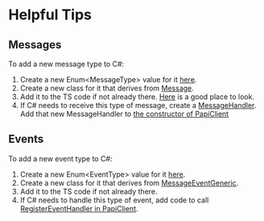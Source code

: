 # Helpful Tips

## Messages

To add a new message type to C#:

1. Create a new Enum\<MessageType\> value for it [here](/c-sharp/Messages/MessageType.cs).
2. Create a new class for it that derives from [Message](/c-sharp/Messages/Message.cs).
3. Add it to the TS code if not already there. [Here](/src/shared/data/NetworkConnectorTypes.ts) is a good place to look.
4. If C# needs to receive this type of message, create a [MessageHandler](/c-sharp/MessageHandlers/IMessageHandler.cs). Add that new MessageHandler to [the constructor of PapiClient](/c-sharp/MessageTransports/PapiClient.cs)

## Events

To add a new event type to C#:

1. Create a new Enum\<EventType\> value for it [here](/c-sharp/Messages/EventType.cs).
2. Create a new class for it that derives from [MessageEventGeneric](/c-sharp/Messages/MessageEventGeneric.cs).
3. Add it to the TS code if not already there.
4. If C# needs to handle this type of event, add code to call [RegisterEventHandler in PapiClient](/c-sharp/MessageTransports/PapiClient.cs).
